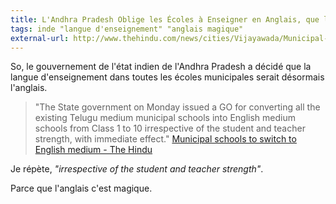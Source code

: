 ```yaml
---
title: L'Andhra Pradesh Oblige les Écoles à Enseigner en Anglais, que les Profs Sachent Parler la Langue, ou Pas
tags: inde "langue d'enseignement" "anglais magique"
external-url: http://www.thehindu.com/news/cities/Vijayawada/Municipal-schools-to-switch-to-English-medium/article16979932.ece
---
```


So, le gouvernement de l'état indien de l'Andhra Pradesh a décidé que la langue d'enseignement dans toutes les écoles municipales serait désormais l'anglais.

> "The State government on Monday issued a GO for converting all the existing Telugu medium municipal schools into English medium schools from Class 1 to 10 irrespective of the student and teacher strength, with immediate effect." [Municipal schools to switch to English medium - The Hindu](http://www.thehindu.com/news/cities/Vijayawada/Municipal-schools-to-switch-to-English-medium/article16979932.ece)

Je répète, *"irrespective of the student and teacher strength"*.

Parce que l'anglais c'est magique.